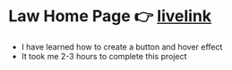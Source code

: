 # Law Home Page 👉 [livelink](https://livelinkproject-3.netlify.app/)
- I have learned how to create a button and hover effect
- It took me 2-3 hours to complete this project

